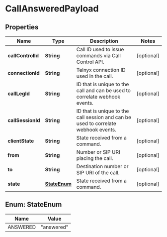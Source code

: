 # CallAnsweredPayload

## Properties
Name | Type | Description | Notes
------------ | ------------- | ------------- | -------------
**callControlId** | **String** | Call ID used to issue commands via Call Control API. |  [optional]
**connectionId** | **String** | Telnyx connection ID used in the call. |  [optional]
**callLegId** | **String** | ID that is unique to the call and can be used to correlate webhook events. |  [optional]
**callSessionId** | **String** | ID that is unique to the call session and can be used to correlate webhook events. |  [optional]
**clientState** | **String** | State received from a command. |  [optional]
**from** | **String** | Number or SIP URI placing the call. |  [optional]
**to** | **String** | Destination number or SIP URI of the call. |  [optional]
**state** | [**StateEnum**](#StateEnum) | State received from a command. |  [optional]

<a name="StateEnum"></a>
## Enum: StateEnum
Name | Value
---- | -----
ANSWERED | &quot;answered&quot;
